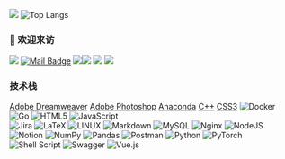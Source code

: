 ![](https://github-readme-stats.vercel.app/api?username=kevinhall1998&show_icons=true&theme=transparent)
![Top Langs](https://github-readme-stats.vercel.app/api/top-langs/?username=kevinhall1998&layout=compact&theme=tokyonight)
### 🤗 欢迎来访
[![](https://visitor-badge.laobi.icu/badge?page_id=kevinhall1998.kevinhall1998)](https://visitor-badge.laobi.icu/badge?page_id=kevinhall1998.kevinhall1998)
[![Mail Badge](https://img.shields.io/badge/-kevinhall@qq.com-c14438?style=flat&logo=Gmail&logoColor=white&link=mailto:kevinhall@qq.com)](kevinhall@qq.com)
[![](https://img.shields.io/github/stars/kevinhall1998?color=fefb7b&logo=Undertale)](https://github-readme-stats-git-masterorgs-github-readme-stats-team.vercel.app/api?username=kevinhall1998&include_orgs=true&hide_title=false&hide_border=true&show_icons=true&include_all_commits=true&line_height=20&bg_color=0,EC6C6C,FFD479,FFFC79,73FA79&theme=graywhite&locale=cn)[![](https://img.shields.io/github/stars/connectai-e/dingtalk-openai?color=fefb7b)](https://github.com/connectai-e/dingtalk-openai)
[![](https://img.shields.io/github/followers/kevinhall1998?color=27da6b&logo=Handshake)](https://github.com/kevinhall1998?tab=followers)
[![](https://img.shields.io/badge/%E5%8D%9A%E5%AE%A2-%E4%BA%8C%E4%B8%AB%E8%AE%B2%E6%A2%B5-d7b1bf?logo=Blogger)](https://blog.csdn.net/qq_39667443)
### 技术栈
[Adobe Dreamweaver](https://img.shields.io/badge/Adobe%20Dreamweaver-FF61F6.svg?style=flat&logo=Adobe%20Dreamweaver&logoColor=white) 
[Adobe Photoshop](https://img.shields.io/badge/adobephotoshop-%2331A8FF.svg?style=flat&logo=adobephotoshop&logoColor=white) 
[Anaconda](https://img.shields.io/badge/Anaconda-%2344A833.svg?style=flat&logo=anaconda&logoColor=white) 
[C++](https://img.shields.io/badge/c++-%2300599C.svg?style=flat&logo=c%2B%2B&logoColor=white) 
[CSS3](https://img.shields.io/badge/css3-%231572B6.svg?style=flat&logo=css3&logoColor=white) 
![Docker](https://img.shields.io/badge/docker-%230db7ed.svg?style=flat&logo=docker&logoColor=white)
![Go](https://img.shields.io/badge/go-%2300ADD8.svg?style=flat&logo=go&logoColor=white) 
![HTML5](https://img.shields.io/badge/html5-%23E34F26.svg?style=flat&logo=html5&logoColor=white) 
![JavaScript](https://img.shields.io/badge/javascript-%23323330.svg?style=flat&logo=javascript&logoColor=%23F7DF1E)  
![Jira](https://img.shields.io/badge/jira-%230A0FFF.svg?style=flat&logo=jira&logoColor=white) 
![LaTeX](https://img.shields.io/badge/latex-%23008080.svg?style=flat&logo=latex&logoColor=white) 
![LINUX](https://img.shields.io/badge/Linux-FCC624?style=flat&logo=linux&logoColor=black) 
![Markdown](https://img.shields.io/badge/markdown-%23000000.svg?style=flat&logo=markdown&logoColor=white) 
![MySQL](https://img.shields.io/badge/mysql-%2300f.svg?style=flat&logo=mysql&logoColor=white) 
![Nginx](https://img.shields.io/badge/nginx-%23009639.svg?style=flat&logo=nginx&logoColor=white) 
![NodeJS](https://img.shields.io/badge/node.js-6DA55F?style=flat&logo=node.js&logoColor=white) 
![Notion](https://img.shields.io/badge/Notion-%23000000.svg?style=flat&logo=notion&logoColor=white) 
![NumPy](https://img.shields.io/badge/numpy-%23013243.svg?style=flat&logo=numpy&logoColor=white) 
![Pandas](https://img.shields.io/badge/pandas-%23150458.svg?style=flat&logo=pandas&logoColor=white) 
![Postman](https://img.shields.io/badge/Postman-FF6C37?style=flat&logo=postman&logoColor=white) 
![Python](https://img.shields.io/badge/python-3670A0?style=flat&logo=python&logoColor=ffdd54) 
![PyTorch](https://img.shields.io/badge/PyTorch-%23EE4C2C.svg?style=flat&logo=PyTorch&logoColor=white) 
![Shell Script](https://img.shields.io/badge/shell_script-%23121011.svg?style=flat&logo=gnu-bash&logoColor=white) 
![Swagger](https://img.shields.io/badge/-Swagger-%23Clojure?style=flat&logo=swagger&logoColor=white) 
![Vue.js](https://img.shields.io/badge/vuejs-%2335495e.svg?style=flat&logo=vuedotjs&logoColor=%234FC08D) 
